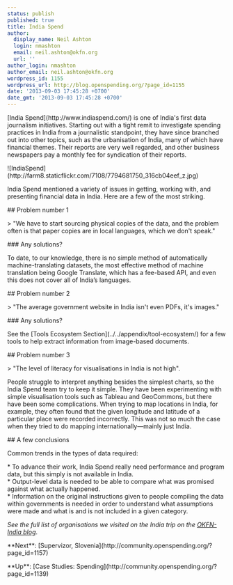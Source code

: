 ```yaml
---
status: publish
published: true
title: India Spend
author:
  display_name: Neil Ashton
  login: nmashton
  email: neil.ashton@okfn.org
  url: ''
author_login: nmashton
author_email: neil.ashton@okfn.org
wordpress_id: 1155
wordpress_url: http://blog.openspending.org/?page_id=1155
date: '2013-09-03 17:45:28 +0700'
date_gmt: '2013-09-03 17:45:28 +0700'
---
```

<p>[India Spend](http://www.indiaspend.com/) is one of India's first data journalism initiatives. Starting out with a tight remit to investigate spending practices in India from a journalistic standpoint, they have since branched out into other topics, such as the urbanisation of India, many of which have financial themes. Their reports are very well regarded, and other business newspapers pay a monthly fee for syndication of their reports. </p>
<p>![IndiaSpend](http://farm8.staticflickr.com/7108/7794681750_316cb04eef_z.jpg)</p>
<p>India Spend mentioned a variety of issues in getting, working with, and presenting financial data in India. Here are a few of the most striking.  </p>
<p>## Problem number 1</p>
<p>> "We have to start sourcing physical copies of the data, and the problem often is that paper copies are in local languages, which we don't speak." </p>
<p>### Any solutions? </p>
<p>To date, to our knowledge, there is no simple method of automatically machine-translating datasets, the most effective method of machine translation being Google Translate, which has a fee-based API, and even this does not cover all of India’s languages. </p>
<p>## Problem number 2 </p>
<p>> "The average government website in India isn't even PDFs, it's images." </p>
<p>### Any solutions? </p>
<p>See the [Tools Ecosystem Section](../../appendix/tool-ecosystem/) for a few tools to help extract information from image-based documents. </p>
<p>## Problem number 3 </p>
<p>> "The level of literacy for visualisations in India is not high". </p>
<p>People struggle to interpret anything besides the simplest charts, so the India Spend team try to keep it simple.  They have been experimenting with simple visualisation tools such as Tableau and GeoCommons, but there have been some complications. When trying to map locations in India, for example, they often found that the given longitude and latitude of a particular place were recorded incorrectly. This was not so much the case when they tried to do mapping internationally—mainly just India.</p>
<p>## A few conclusions </p>
<p>Common trends in the types of data required: </p>
<p>* To advance their work, India Spend really need performance and program data, but this simply is not available in India.<br />
* Output-level data is needed to be able to compare what was promised against what actually happened.<br />
* Information on the original instructions given to people compiling the data within governments is needed in order to understand what assumptions were made and what is and is not included in a given category. </p>
<p><em>See the full list of organisations we visited on the India trip on the <a href="http://in.okfn.org/2012/09/18/okfn-india-trip-the-roundup/">OKFN-India blog</a></em>.</p>
<p>**Next**: [Supervizor, Slovenia](http://community.openspending.org/?page_id=1157)</p>
<p>**Up**: [Case Studies: Spending](http://community.openspending.org/?page_id=1139)</p>
